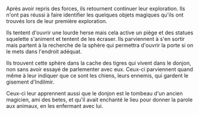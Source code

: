 Après avoir repris des forces, ils retournent continuer leur exploration. Ils
n'ont pas réussi à faire identifier les quelques objets magiques qu'ils ont
trouvés lors de leur première exploration.

Ils tentent d'ouvrir une lourde herse mais cela active un piège et des statues
squelette s'animent et tentent de les écraser. Ils parviennent à s'en sortir
mais partent à la recherche de la sphère qui permettra d'ouvrir la porte si on
le mets dans l'endroit adéquat.

Ils trouvent cette sphère dans la cache des tigres qui vivent dans le donjon,
non sans avoir essayé de parlementer avec eux. Ceux-ci parviennent quand même
à leur indiquer que ce sont les chiens, leurs ennemis, qui gardent le gisement
d'Indilmir.

Ceux-ci leur apprennent aussi que le donjon est le tombeau d'un ancien magicien,
ami des betes, et qu'il avait enchanté le lieu pour donner la parole aux
animaux, en les enfermant avec lui.

